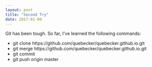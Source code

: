 ```yaml
---
layout: post
title: "Second Try"
date: 2017-01-09
---
```


Git has been tough.  So far, I've learned the following commands:
<ul>
<li>git clone https://github.com/quebecker/quebecker.github.io.git</li>
<li>git merge https://github.com/quebecker/quebecker.github.io.git</li>
<li>git commit</li>
<li>git push origin master</li>
</ul>
